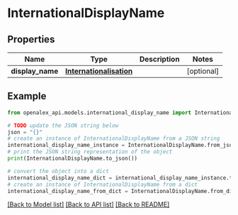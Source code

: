 # InternationalDisplayName


## Properties

Name | Type | Description | Notes
------------ | ------------- | ------------- | -------------
**display_name** | [**Internationalisation**](Internationalisation.md) |  | [optional] 

## Example

```python
from openalex_api.models.international_display_name import InternationalDisplayName

# TODO update the JSON string below
json = "{}"
# create an instance of InternationalDisplayName from a JSON string
international_display_name_instance = InternationalDisplayName.from_json(json)
# print the JSON string representation of the object
print(InternationalDisplayName.to_json())

# convert the object into a dict
international_display_name_dict = international_display_name_instance.to_dict()
# create an instance of InternationalDisplayName from a dict
international_display_name_from_dict = InternationalDisplayName.from_dict(international_display_name_dict)
```
[[Back to Model list]](../README.md#documentation-for-models) [[Back to API list]](../README.md#documentation-for-api-endpoints) [[Back to README]](../README.md)


